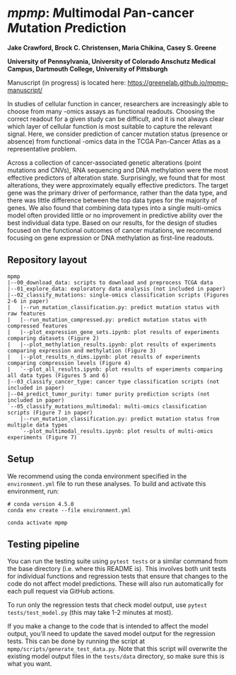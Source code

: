 # *mpmp*: *M*ultimodal *P*an-cancer *M*utation *P*rediction

**Jake Crawford, Brock C. Christensen, Maria Chikina, Casey S. Greene**

**University of Pennsylvania, University of Colorado Anschutz Medical Campus, Dartmouth College, University of Pittsburgh**

Manuscript (in progress) is located here: https://greenelab.github.io/mpmp-manuscript/

In studies of cellular function in cancer, researchers are increasingly able to choose from many -omics assays as functional readouts.
Choosing the correct readout for a given study can be difficult, and it is not always clear which layer of cellular function is most suitable to capture the relevant signal.
Here, we consider prediction of cancer mutation status (presence or absence) from functional -omics data in the TCGA Pan-Cancer Atlas as a representative problem.

Across a collection of cancer-associated genetic alterations (point mutations and CNVs), RNA sequencing and DNA methylation were the most effective predictors of alteration state.
Surprisingly, we found that for most alterations, they were approximately equally effective predictors.
The target gene was the primary driver of performance, rather than the data type, and there was little difference between the top data types for the majority of genes.
We also found that combining data types into a single multi-omics model often provided little or no improvement in predictive ability over the best individual data type.
Based on our results, for the design of studies focused on the functional outcomes of cancer mutations, we recommend focusing on gene expression or DNA methylation as first-line readouts.

## Repository layout

```
mpmp
|--00_download_data: scripts to download and preprocess TCGA data
|--01_explore_data: exploratory data analysis (not included in paper)
|--02_classify_mutations: single-omics classification scripts (Figures 2-6 in paper)
|   |--run_mutation_classification.py: predict mutation status with raw features
|   |--run_mutation_compressed.py: predict mutation status with compressed features
|   |--plot_expression_gene_sets.ipynb: plot results of experiments comparing datasets (Figure 2)
|   |--plot_methylation_results.ipynb: plot results of experiments comparing expression and methylation (Figure 3)
|   |--plot_results_n_dims.ipynb: plot results of experiments comparing compression levels (Figure 4)
|   `--plot_all_results.ipynb: plot results of experiments comparing all data types (Figures 5 and 6)
|--03_classify_cancer_type: cancer type classification scripts (not included in paper)
|--04_predict_tumor_purity: tumor purity prediction scripts (not included in paper)
`--05_classify_mutations_multimodal: multi-omics classification scripts (Figure 7 in paper)
    |--run_mutation_classification.py: predict mutation status from multiple data types
    `--plot_multimodal_results.ipynb: plot results of multi-omics experiments (Figure 7)
```

## Setup

We recommend using the conda environment specified in the `environment.yml` file to run these analyses. To build and activate this environment, run:

```shell
# conda version 4.5.0
conda env create --file environment.yml

conda activate mpmp
```

## Testing pipeline

You can run the testing suite using `pytest tests` or a similar command from the base directory (i.e. where this README is). This involves both unit tests for individual functions and regression tests that ensure that changes to the code do not affect model predictions. These will also run automatically for each pull request via GitHub actions.

To run only the regression tests that check model output, use `pytest tests/test_model.py` (this may take 1-2 minutes at most).

If you make a change to the code that is intended to affect the model output, you'll need to update the saved model output for the regression tests. This can be done by running the script at `mpmp/scripts/generate_test_data.py`. Note that this script will overwrite the existing model output files in the `tests/data` directory, so make sure this is what you want.
